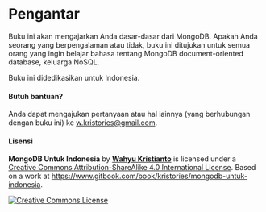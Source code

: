 # Pengantar

Buku ini akan mengajarkan Anda dasar-dasar dari MongoDB. Apakah Anda seorang yang berpengalaman atau tidak, buku ini ditujukan untuk semua orang yang ingin belajar bahasa tentang MongoDB document-oriented database, keluarga NoSQL.

Buku ini didedikasikan untuk Indonesia.


#### Butuh bantuan?

Anda dapat mengajukan pertanyaan atau hal lainnya (yang berhubungan dengan buku ini) ke [w.kristories@gmail.com](mailto:w.kristories@gmail.com).


#### Lisensi 

**MongoDB Untuk Indonesia** by [**Wahyu Kristianto**](http://kristories.com) is licensed under a [Creative Commons Attribution-ShareAlike 4.0 International License](http://creativecommons.org/licenses/by-sa/4.0/). Based on a work at <a xmlns:dct="http://purl.org/dc/terms/" href="https://www.gitbook.com/book/kristories/mongodb-untuk-indonesia" rel="dct:source">https://www.gitbook.com/book/kristories/mongodb-untuk-indonesia</a>.


<a rel="license" href="http://creativecommons.org/licenses/by-sa/4.0/"><img alt="Creative Commons License" style="border-width:0" src="https://i.creativecommons.org/l/by-sa/4.0/88x31.png" /></a>

